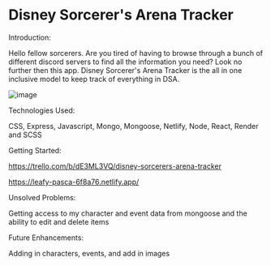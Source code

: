 # Disney Sorcerer's Arena Tracker

Introduction:

Hello fellow sorcerers. Are you tired of having to browse through a bunch of different discord servers to find all the information you need? Look no further then this app. Disney Sorcerer's Arena Tracker is the all in one inclusive model to keep track of everything in DSA.

![image](https://github.com/pksnowstorm/Disney-Sorcerers-Arena-Tracker-Frontend/assets/51368461/fd55ecb4-11ea-4879-ab98-f6757251eed8)

Technologies Used:

CSS, Express, Javascript, Mongo, Mongoose, Netlify, Node, React, Render and SCSS

Getting Started:

https://trello.com/b/dE3ML3VQ/disney-sorcerers-arena-tracker

https://leafy-pasca-6f8a76.netlify.app/

Unsolved Problems:

Getting access to my character and event data from mongoose and the ability to edit and delete items

Future Enhancements:

Adding in characters, events, and add in images
